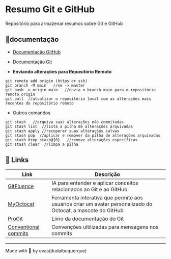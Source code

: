 # Resumo Git e GitHub

Repositório para armazenar resumos sobre Git e GitHub

## 📔documentação
- [Documentação GitHub](https://docs.github.com/pt)  
- [Documentação Git](https://git-scm.com/docs/git/pt_BR)


- **Enviando alterações para Repositório Remoto**
```
git remote add origin (https or ssh)
git branch -M main   //se -> master
git push -u origin main   //envia o branch main para o repositório remoto origin
git pull  //atualizar o repositório local com as alterações mais recentes do repositório remoto
```


- Outros comandos 
```
git stash   //arquiva suas alterações não commitadas
git stash list  //lista a pilha de alterações arquivadas
git stash apply //recuperar suas alterações salvas
git stash pop  //aplicar e remover da pilha de alterações arquivadas 
git stash drop stash@{0}   //remove alterações específicas
git stash clear  //limpa a pilha
```

## 🔗 Links 
| Link | Descrição | 
|-------------|-------------|
| [GitFluence](https://gitfluence.com/) | IA para entender e aplicar conceitos relacionados ao Git e ao GitHub|
| [MyOctocat](https://myoctocat.com/) | Ferramenta interativa que permite aos usuários criar um avatar personalizado do Octocat, a mascote do GitHub |
| [ProGit](https://git-scm.com/book/en/v2) | Livro da documentação do Git |
| [Conventional commits](https://github.com/conventional-commits/conventionalcommits.org) | Convenções ultilizadas para mensagens nos commits |  



***
Made with 🤍 by evas(dudalbuquerque)

